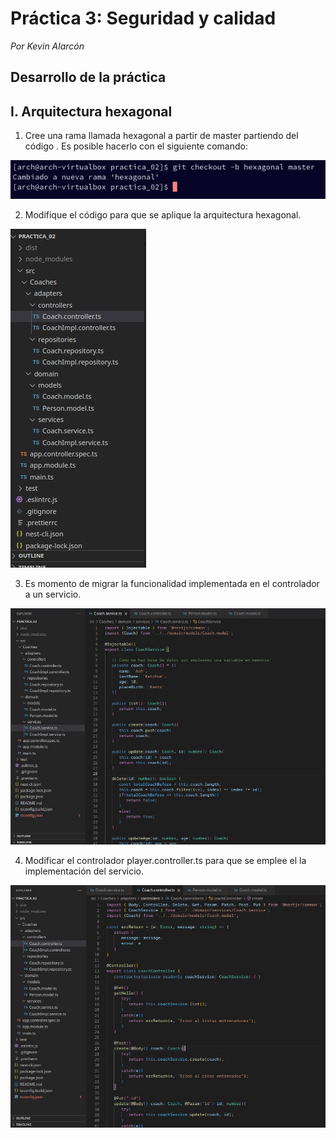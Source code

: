 # Práctica 3: Seguridad y calidad

*Por Kevin Alarcón*

## Desarrollo de la práctica

## I. Arquitectura hexagonal

1. Cree una rama llamada hexagonal a partir de master partiendo del código . Es posible hacerlo con el siguiente comando:

![](https://github.com/kevinalarcon95/SEMANTIC-WEB-OF-THINGS/blob/main/Practica%203/Imagenes/imagen1.jpg)

2. Modifique el código para que se aplique la arquitectura hexagonal.

![](https://github.com/kevinalarcon95/SEMANTIC-WEB-OF-THINGS/blob/main/Practica%203/Imagenes/imagen2.jpg)

3. Es momento de migrar la funcionalidad implementada en el controlador a un servicio.

![](https://github.com/kevinalarcon95/SEMANTIC-WEB-OF-THINGS/blob/main/Practica%203/Imagenes/imagen3.jpg)

4. Modificar el controlador player.controller.ts para que se emplee el la implementación del servicio.

![](https://github.com/kevinalarcon95/SEMANTIC-WEB-OF-THINGS/blob/main/Practica%203/Imagenes/imagen4.jpg)
